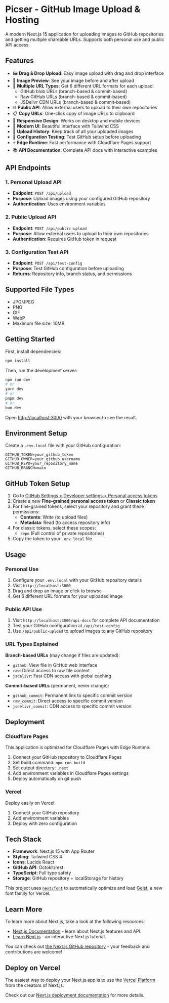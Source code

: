 # Picser - GitHub Image Upload & Hosting

A modern Next.js 15 application for uploading images to GitHub repositories and getting multiple shareable URLs. Supports both personal use and public API access.

## Features

- 🖼️ **Drag & Drop Upload**: Easy image upload with drag and drop interface
- 📸 **Image Preview**: See your image before and after upload
- 🔗 **Multiple URL Types**: Get 6 different URL formats for each upload:
  - GitHub blob URLs (branch-based & commit-based)
  - Raw GitHub URLs (branch-based & commit-based)  
  - JSDelivr CDN URLs (branch-based & commit-based)
- 🌐 **Public API**: Allow external users to upload to their own repositories
- 📋 **Copy URLs**: One-click copy of image URLs to clipboard
- 📱 **Responsive Design**: Works on desktop and mobile devices
- 🎨 **Modern UI**: Beautiful interface with Tailwind CSS
- 📝 **Upload History**: Keep track of all your uploaded images
- 🧪 **Configuration Testing**: Test GitHub setup before uploading
- ⚡ **Edge Runtime**: Fast performance with Cloudflare Pages support
- 📚 **API Documentation**: Complete API docs with interactive examples

## API Endpoints

### 1. Personal Upload API
- **Endpoint**: `POST /api/upload`
- **Purpose**: Upload images using your configured GitHub repository
- **Authentication**: Uses environment variables

### 2. Public Upload API  
- **Endpoint**: `POST /api/public-upload`
- **Purpose**: Allow external users to upload to their own repositories
- **Authentication**: Requires GitHub token in request

### 3. Configuration Test API
- **Endpoint**: `POST /api/test-config`
- **Purpose**: Test GitHub configuration before uploading
- **Returns**: Repository info, branch status, and permissions

## Supported File Types

- JPG/JPEG
- PNG
- GIF
- WebP
- Maximum file size: 10MB

## Getting Started

First, install dependencies:

```bash
npm install
```

Then, run the development server:

```bash
npm run dev
# or
yarn dev
# or
pnpm dev
# or
bun dev
```

Open [http://localhost:3000](http://localhost:3000) with your browser to see the result.

## Environment Setup

Create a `.env.local` file with your GitHub configuration:

```env
GITHUB_TOKEN=your_github_token
GITHUB_OWNER=your_github_username
GITHUB_REPO=your_repository_name
GITHUB_BRANCH=main
```

## GitHub Token Setup

1. Go to [GitHub Settings > Developer settings > Personal access tokens](https://github.com/settings/tokens)
2. Create a new **Fine-grained personal access token** or **Classic token**
3. For fine-grained tokens, select your repository and grant these permissions:
   - **Contents**: Write (to upload files)
   - **Metadata**: Read (to access repository info)
4. For classic tokens, select these scopes:
   - `repo` (Full control of private repositories)
5. Copy the token to your `.env.local` file

## Usage

### Personal Use
1. Configure your `.env.local` with your GitHub repository details
2. Visit `http://localhost:3000` 
3. Drag and drop an image or click to browse
4. Get 6 different URL formats for your uploaded image

### Public API Use  
1. Visit `http://localhost:3000/api-docs` for complete API documentation
2. Test your GitHub configuration at `/api/test-config`
3. Use `/api/public-upload` to upload images to any GitHub repository

### URL Types Explained

**Branch-based URLs** (may change if files are updated):
- `github`: View file in GitHub web interface
- `raw`: Direct access to raw file content  
- `jsdelivr`: Fast CDN access with global caching

**Commit-based URLs** (permanent, never change):
- `github_commit`: Permanent link to specific commit version
- `raw_commit`: Direct access to specific commit version
- `jsdelivr_commit`: CDN access to specific commit version

## Deployment

### Cloudflare Pages
This application is optimized for Cloudflare Pages with Edge Runtime:

1. Connect your GitHub repository to Cloudflare Pages
2. Set build command: `npm run build`
3. Set output directory: `.next`
4. Add environment variables in Cloudflare Pages settings
5. Deploy automatically on git push

### Vercel
Deploy easily on Vercel:

1. Connect your GitHub repository
2. Add environment variables  
3. Deploy with zero configuration

## Tech Stack

- **Framework**: Next.js 15 with App Router
- **Styling**: Tailwind CSS 4
- **Icons**: Lucide React
- **GitHub API**: Octokit/rest
- **TypeScript**: Full type safety
- **Storage**: GitHub repository + localStorage for history

This project uses [`next/font`](https://nextjs.org/docs/app/building-your-application/optimizing/fonts) to automatically optimize and load [Geist](https://vercel.com/font), a new font family for Vercel.

## Learn More

To learn more about Next.js, take a look at the following resources:

- [Next.js Documentation](https://nextjs.org/docs) - learn about Next.js features and API.
- [Learn Next.js](https://nextjs.org/learn) - an interactive Next.js tutorial.

You can check out [the Next.js GitHub repository](https://github.com/vercel/next.js) - your feedback and contributions are welcome!

## Deploy on Vercel

The easiest way to deploy your Next.js app is to use the [Vercel Platform](https://vercel.com/new?utm_medium=default-template&filter=next.js&utm_source=create-next-app&utm_campaign=create-next-app-readme) from the creators of Next.js.

Check out our [Next.js deployment documentation](https://nextjs.org/docs/app/building-your-application/deploying) for more details.
